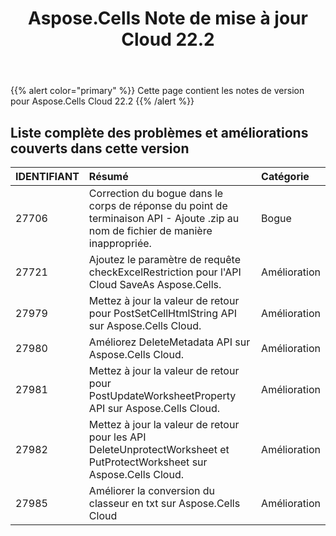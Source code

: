 ﻿---
title: Aspose.Cells Note de mise à jour Cloud 22.2
second_title: Aspose.Cells Cloud Documen
type: docs
url: /fr/aspose-cells-cloud-22-2-release-notes/
description: Aspose.Cells Cloud prend en charge Excel pour créer, convertir, fusionner, diviser, protéger, opération d'objet interne, etc.
weight: 20
---
{{% alert color="primary" %}} 
Cette page contient les notes de version pour Aspose.Cells Cloud 22.2
{{% /alert %}} 
## **Liste complète des problèmes et améliorations couverts dans cette version**
|**IDENTIFIANT**|**Résumé**|**Catégorie**|
|:- |:- |:- |
|27706 |Correction du bogue dans le corps de réponse du point de terminaison API - Ajoute .zip au nom de fichier de manière inappropriée.| Bogue|
|27721 |Ajoutez le paramètre de requête checkExcelRestriction pour l'API Cloud SaveAs Aspose.Cells.| Amélioration|
|27979 |Mettez à jour la valeur de retour pour PostSetCellHtmlString API sur Aspose.Cells Cloud.| Amélioration|
|27980 |Améliorez DeleteMetadata API sur Aspose.Cells Cloud.| Amélioration|
|27981 |Mettez à jour la valeur de retour pour PostUpdateWorksheetProperty API sur Aspose.Cells Cloud.| Amélioration|
|27982 |Mettez à jour la valeur de retour pour les API DeleteUnprotectWorksheet et PutProtectWorksheet sur Aspose.Cells Cloud.| Amélioration|
|27985 |Améliorer la conversion du classeur en txt sur Aspose.Cells Cloud| Amélioration|
